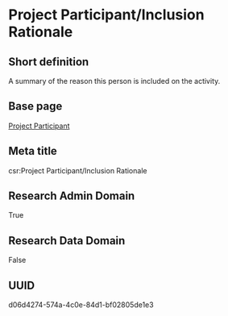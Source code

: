 # Project Participant/Inclusion Rationale
## Short definition
A summary of the reason this person is included on the activity.
## Base page
[Project Participant](../../Objects/Project%20Participant.md)
## Meta title
csr:Project Participant/Inclusion Rationale
## Research Admin Domain
True
## Research Data Domain
False
## UUID
d06d4274-574a-4c0e-84d1-bf02805de1e3
